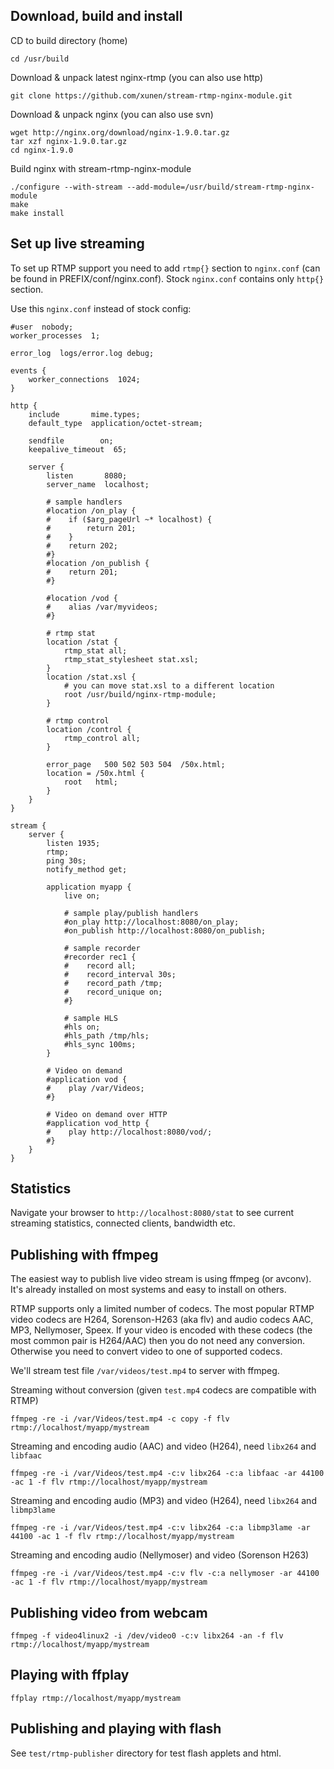 ## Download, build and install

CD to build directory (home)

    cd /usr/build

Download & unpack latest nginx-rtmp (you can also use http)

    git clone https://github.com/xunen/stream-rtmp-nginx-module.git

Download & unpack nginx (you can also use svn)

    wget http://nginx.org/download/nginx-1.9.0.tar.gz
    tar xzf nginx-1.9.0.tar.gz
    cd nginx-1.9.0

Build nginx with stream-rtmp-nginx-module

    ./configure --with-stream --add-module=/usr/build/stream-rtmp-nginx-module
    make
    make install

## Set up live streaming

To set up RTMP support you need to add `rtmp{}` section to `nginx.conf` (can be found in PREFIX/conf/nginx.conf). Stock `nginx.conf` contains only `http{}` section.

Use this `nginx.conf` instead of stock config:

    #user  nobody;
    worker_processes  1;
    
    error_log  logs/error.log debug;
    
    events {
        worker_connections  1024;
    }

    http {
        include       mime.types;
        default_type  application/octet-stream;
    
        sendfile        on;
        keepalive_timeout  65;

        server {
            listen       8080;
            server_name  localhost;
    
            # sample handlers
            #location /on_play {
            #    if ($arg_pageUrl ~* localhost) {
            #        return 201;
            #    }
            #    return 202;
            #}
            #location /on_publish {
            #    return 201;
            #}
    
            #location /vod {
            #    alias /var/myvideos;
            #}
    
            # rtmp stat
            location /stat {
                rtmp_stat all;
                rtmp_stat_stylesheet stat.xsl;
            }
            location /stat.xsl {
                # you can move stat.xsl to a different location
                root /usr/build/nginx-rtmp-module;
            }
    
            # rtmp control
            location /control {
                rtmp_control all;
            }

            error_page   500 502 503 504  /50x.html;
            location = /50x.html {
                root   html;
            }
        }
    }

    stream {
        server {
            listen 1935;
            rtmp;
            ping 30s;
            notify_method get;
    
            application myapp {
                live on;
    
                # sample play/publish handlers
                #on_play http://localhost:8080/on_play;
                #on_publish http://localhost:8080/on_publish;
    
                # sample recorder
                #recorder rec1 {
                #    record all;
                #    record_interval 30s;
                #    record_path /tmp;
                #    record_unique on;
                #}

                # sample HLS
                #hls on;
                #hls_path /tmp/hls;
                #hls_sync 100ms;
            }

            # Video on demand
            #application vod {
            #    play /var/Videos;
            #}

            # Video on demand over HTTP
            #application vod_http {
            #    play http://localhost:8080/vod/;
            #}
        }
    }

## Statistics

Navigate your browser to `http://localhost:8080/stat` to see current
streaming statistics, connected clients, bandwidth etc.

## Publishing with ffmpeg

The easiest way to publish live video stream is using ffmpeg (or avconv).
It's already installed on most systems and easy to install on others.

RTMP supports only a limited number of codecs. The most popular RTMP video
codecs are H264, Sorenson-H263 (aka flv) and audio codecs AAC, MP3,
Nellymoser, Speex. If your video is encoded with these codecs
(the most common pair is H264/AAC) then you do not need any conversion.
Otherwise you need to convert video to one of supported codecs.

We'll stream test file `/var/videos/test.mp4` to server with ffmpeg.

Streaming without conversion (given `test.mp4` codecs are compatible with RTMP)

    ffmpeg -re -i /var/Videos/test.mp4 -c copy -f flv rtmp://localhost/myapp/mystream

Streaming and encoding audio (AAC) and video (H264), need `libx264` and `libfaac`

    ffmpeg -re -i /var/Videos/test.mp4 -c:v libx264 -c:a libfaac -ar 44100 -ac 1 -f flv rtmp://localhost/myapp/mystream

Streaming and encoding audio (MP3) and video (H264), need `libx264` and `libmp3lame`

    ffmpeg -re -i /var/Videos/test.mp4 -c:v libx264 -c:a libmp3lame -ar 44100 -ac 1 -f flv rtmp://localhost/myapp/mystream

Streaming and encoding audio (Nellymoser) and video (Sorenson H263)

    ffmpeg -re -i /var/Videos/test.mp4 -c:v flv -c:a nellymoser -ar 44100 -ac 1 -f flv rtmp://localhost/myapp/mystream

## Publishing video from webcam

    ffmpeg -f video4linux2 -i /dev/video0 -c:v libx264 -an -f flv rtmp://localhost/myapp/mystream

## Playing with ffplay

    ffplay rtmp://localhost/myapp/mystream

## Publishing and playing with flash

See `test/rtmp-publisher` directory for test flash applets and html.